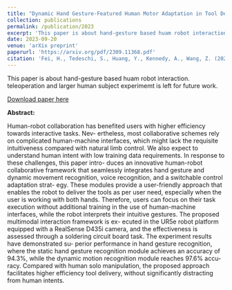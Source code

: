 ```yaml
---
title: "Dynamic Hand Gesture-Featured Human Motor Adaptation in Tool Delivery using Voice Recognition"
collection: publications
permalink: /publication/2023
excerpt: 'This paper is about hand-gesture based huam robot interaction. teleoperation and larger human subject experimemt is left for future work.'
date: 2023-09-20
venue: 'arXix preprint'
paperurl: 'https://arxiv.org/pdf/2309.11368.pdf'
citation: 'Fei, H., Tedeschi, S., Huang, Y., Kennedy, A., Wang, Z. (2023). &quot;Dynamic Hand Gesture-Featured Human Motor Adaptation in Tool Delivery using Voice Recognition.&quot; <i>arXiv preprint 1</i>. arXiv:2309.11368.'
---
```

This paper is about hand-gesture based huam robot interaction. teleoperation and larger human subject experimemt is left for future work.

[Download paper here](https://arxiv.org/pdf/2309.11368.pdf)

**Abstract:**

Human-robot collaboration has benefited users with higher efficiency towards interactive tasks. Nev- ertheless, most collaborative schemes rely on complicated human-machine interfaces, which might lack the requisite intuitiveness compared with natural limb control. We also expect to understand human intent with low training data requirements. In response to these challenges, this paper intro- duces an innovative human-robot collaborative framework that seamlessly integrates hand gesture and dynamic movement recognition, voice recognition, and a switchable control adaptation strat- egy. These modules provide a user-friendly approach that enables the robot to deliver the tools as per user need, especially when the user is working with both hands. Therefore, users can focus on their task execution without additional training in the use of human-machine interfaces, while the robot interprets their intuitive gestures. The proposed multimodal interaction framework is ex- ecuted in the UR5e robot platform equipped with a RealSense D435i camera, and the effectiveness is assessed through a soldering circuit board task. The experiment results have demonstrated su- perior performance in hand gesture recognition, where the static hand gesture recognition module achieves an accuracy of 94.3%, while the dynamic motion recognition module reaches 97.6% accu- racy. Compared with human solo manipulation, the proposed approach facilitates higher efficiency tool delivery, without significantly distracting from human intents.

